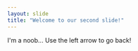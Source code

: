 ```yaml
---
layout: slide
title: "Welcome to our second slide!"
---
```

I'm a noob...
Use the left arrow to go back!